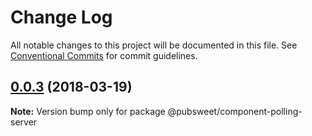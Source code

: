 # Change Log

All notable changes to this project will be documented in this file.
See [Conventional Commits](https://conventionalcommits.org) for commit guidelines.

<a name="0.0.3"></a>
## [0.0.3](https://gitlab.coko.foundation/pubsweet/pubsweet/compare/@pubsweet/component-polling-server@0.0.2...@pubsweet/component-polling-server@0.0.3) (2018-03-19)




**Note:** Version bump only for package @pubsweet/component-polling-server

